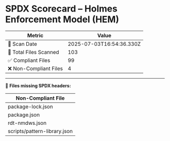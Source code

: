 <!--
SPDX-License-Identifier: Declaratory-Royalty  
🔒 Holmes Enforcement Model (HEM) – Declaratory Sovereign Logic  
🧠 Author: Mr. Holmes  
📜 License: Declaratory Royalty License (see LICENSE-HEM.md)  
📁 Repository: https://github.com/Gamerdudee/holmes-enforcement-model  
-->


# SPDX Scorecard – Holmes Enforcement Model (HEM)

| Metric | Value |
|--------|-------|
| 📅 Scan Date | 2025-07-03T16:54:36.330Z |
| 📂 Total Files Scanned | 103 |
| ✅ Compliant Files | 99 |
| ❌ Non-Compliant Files | 4 |


---

🚫 **Files missing SPDX headers:**

| Non-Compliant File |
|--------------------|
| package-lock.json |
| package.json |
| rdt-nmdws.json |
| scripts/pattern-library.json |

